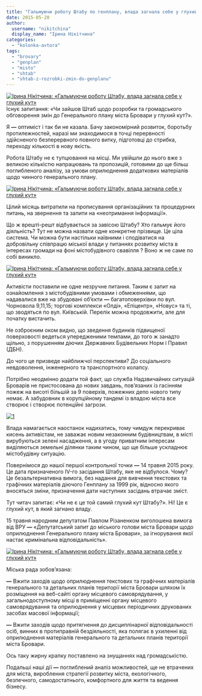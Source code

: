 ```yaml
---
title: "Гальмуючи роботу Штабу по генплану, влада загнала себе у глухий кут"
date: 2015-05-20
author: 
  username: "nikitchina"
  display_name: "Ірина Нікітчина"
categories: 
  - "kolonka-avtora"
tags: 
  - "brovary"
  - "genplan"
  - "misto"
  - "shtab"
  - "shtab-z-rozrobki-zmin-do-genplanu"
---
```


[![Ірина Нікітчина: «Гальмуючи роботу Штабу, влада загнала себе у глухий кут»](https://mpz.brovary.org/wp-content/uploads/2015/05/7.jpg)](https://mpz.brovary.org/wp-content/uploads/2015/05/7.jpg)Існує запитання: «Чи зайшов Штаб щодо розробки та громадського обговорення змін до Генерального плану міста Бровари у глухий кут?».

Я **—** оптиміст і так би не казала. Бачу закономірний розвиток, боротьбу протилежностей, наразі ми знаходимося в точці перервності здійсненого безперервного повного витку, підготовці до стрибка, переходу кількості в нову якість.

Робота Штабу не є тупцювання на місці. Ми увійшли до нього вже з великою кількістю напрацювань та пропозицій, готовими до ще більш поглибленого аналізу, за умови оприлюднення додаткових матеріалів щодо чинного генерального плану.

[![Ірина Нікітчина: «Гальмуючи роботу Штабу, влада загнала себе у глухий кут»](https://mpz.brovary.org/wp-content/uploads/2015/05/6-e1432021050251.jpg)](https://mpz.brovary.org/wp-content/uploads/2015/05/6.jpg)

Цілий місяць витратили на прописування організаційних та процедурних питань, на звернення та запити на «неотримання інформації».

Що ж врешті-решт відбувається за завісою Штабу? Хто гальмує його діяльність? Тут не можна назвати одне конкретне прізвище. Це ціла система. Чи можна бути настільки наївними і сподіватися на добровільну співпрацю міської влади у питаннях розвитку міста в інтересах громади на фоні містобудівного свавілля ? Воно ж не саме по собі виникло.

[![Ірина Нікітчина: «Гальмуючи роботу Штабу, влада загнала себе у глухий кут»](https://mpz.brovary.org/wp-content/uploads/2015/05/5-e1432021137389.jpg)](https://mpz.brovary.org/wp-content/uploads/2015/05/5.jpg)

Активісти поставили не одне незручне питання. Таким є запит на ознайомлення з містобудівними умовами і обмеженнями, що надавалися вже на збудовані об’єкти **—** багатоповерхівки по вул. Чорновола 9,11,15; торгові комплекси «Олді», «Епіцентр», «Новус» та ті, що зводяться по вул. Київській. Перелік можна продовжити, але для початку вистачить.

Не озброєним оком видно, що зведення будинків підвищеної поверховості ведеться упередженими темпами, до того ж занадто щільно, з порушенням діючих Державних Будівельних Норм і Правил (ДБН).

До чого це призведе найближчої перспективи? До соціального невдоволення, інженерного та транспортного колапсу.

Потрібно неодмінно додати той факт, що служба Надзвичайних ситуацій Броварів не пристосована до нових завдань, пов’язаних із гасінням пожеж на висоті більшій за 9 поверхів, пожежних депо нового типу немає. А забудовник в корупційному тандемі із владою міста все створює і створює потенційні загрози.

[![1](https://mpz.brovary.org/wp-content/uploads/2015/05/14-e1432030377292.jpg)](https://mpz.brovary.org/wp-content/uploads/2015/05/14.jpg)

Влада намагається наостанок надихатись, тому чимдуж перекриває кисень активістам, не заважає новим незаконним будівництвам, в місті вирубуються зелені насадження, а в угоду приватним інтересам виділяються земельні ділянки таким чином, що ще більше ускладнює містобудівну ситуацію.

Повернімося до нашої першої контрольної точки **—** 14 травня 2015 року. Це дата призначеного IV-го засідання Штабу, яке не відбулося. Чому? Це безальтернативна вимога, без надання для вивчення текстових та графічних матеріалів діючого Генплану за 1999 рік, відносно якого вносяться зміни, призначення дати наступних засідань втрачає зміст.

Тут читач запитає: «Чи не є це той самий глухий кут Штабу?». Ні! Це є глухий кут, в який загнано владу.

15 травня народним депутатом Павлом Різаненком виголошена вимога від ВРУ **—** «Депутатський запит до міського голови міста Бровари щодо оприлюднення Генерального плану міста Бровари», за ігнорування якої настає кримінальна відповідальність».

[![Ірина Нікітчина: «Гальмуючи роботу Штабу, влада загнала себе у глухий кут»](https://mpz.brovary.org/wp-content/uploads/2015/05/111-e1432021253365.jpg)](https://mpz.brovary.org/wp-content/uploads/2015/05/111.jpg)

Міська рада зобов’язана:

**—** Вжити заходів щодо оприлюднення текстових та графічних матеріалів генерального та детальних планів території міста Бровари шляхом їх розміщення на веб-сайті органу місцевого самоврядування, у загальнодоступному місці в приміщенні органу місцевого самоврядування та оприлюднення у місцевих періодичних друкованих засобах масової інформації;

**—** Вжити заходів щодо притягнення до дисциплінарної відповідальності осіб, винних в протиправній бездіяльності, яка полягає в ухиленні від оприлюднення матеріалів генерального та детальних планів території міста Бровари.

Ось таку жирну крапку поставлено на знущаннях над громадськістю.

Подальші наші дії **—** поглиблений аналіз можливостей, ще не втрачених для міста, вироблення стратегії розвитку міста, екологічного, безпечного, самодостатнього, комфортного для життя та ведення бізнесу.
